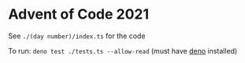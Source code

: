 # Advent of Code 2021

See `./(day number)/index.ts` for the code

To run: `deno test ./tests.ts --allow-read` (must have [deno](https://deno.land)
installed)
